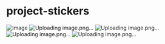 # project-stickers
![image](https://github.com/ahmedelkasmioui12/project-stickers/assets/146140346/43a6e829-60f0-4c12-8c36-8b2f0329c4aa)
![Uploading image.png…]()
![Uploading image.png…]()
![Uploading image.png…]()
![Uploading image.png…]()

